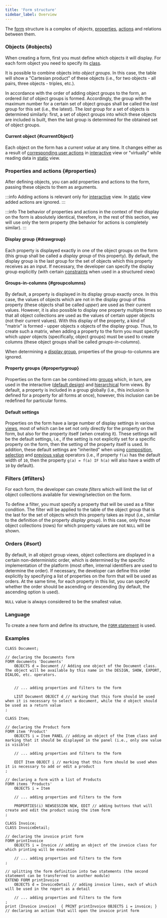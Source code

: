 ```yaml
---
title: 'Form structure'
sidebar_label: Overview
---
```


The [form](Forms.md) structure is a complex of *objects*, [properties](Properties.md), [actions](Actions.md) and relations between them.

### Objects {#objects}

When creating a form, first you must define which objects it will display. For each form object you need to specify its [class](Classes.md).

It is possible to combine objects into *object groups*. In this case, the table will show a "Cartesian product" of these objects (i.e., for two objects - all pairs, three objects - triples, etc.). 

In accordance with the order of adding object groups to the form, an ordered *list* of object groups is formed. Accordingly, the group with the maximum number for a certain set of object groups shall be called the *last* group for this set (i.e., the latest). The *last* group for a set of objects is determined similarly: first, a set of object groups into which these objects are included is built, then the last group is determined for the obtained set of object groups.

#### Current object {#currentObject}

Each object on the form has a *current value* at any time. It changes either as a result of [corresponding user actions](Interactive_view.md#objects) in [interactive](Interactive_view.md) view or "virtually" while reading data in [static](Static_view.md) view.

### Properties and actions {#properties}

After defining objects, you can add properties and actions to the form, passing these objects to them as arguments.


:::info
Adding actions is relevant only for [interactive](Interactive_view.md) view. In [static](Static_view.md) view added actions are ignored.
:::


:::info
The behavior of properties and actions in the context of their display on the form is absolutely identical, therefore, in the rest of this section, we will use only the term property (the behavior for actions is completely similar).
:::

  
#### Display group {#drawgroup}

Each property is displayed exactly in one of the object groups on the form (this group shall be called a *display group* of this property). By default, the display group is the last group for the set of objects which this property receives as an input. If necessary, the developer can specify the display group explicitly (with certain [constraints](Structured_view.md#drawgroup) when used in a structured view)

#### Groups-in-columns {#groupcolumns}

By default, a property is displayed in its display group exactly once. In this case, the values of objects which are not in the display group of this property (these objects shall be called *upper*) are used as their current values. However, it is also possible to display one property multiple times so that all object collections are used as the values of certain upper objects (not their current values). With this display of the property, a kind of "matrix" is formed - upper objects x objects of the display group. Thus, to create such a matrix, when adding a property to the form you must specify which *upper* objects (specifically, object groups) must be used to create columns (these object groups shall be called *groups-in-columns*).

When determining a [display group](#drawgroup), properties of the group-to-columns are ignored.

#### Property groups {#propertygroup}

Properties on the form can be combined into [groups](Groups_of_properties_and_actions.md) which, in turn, are used in the interactive ([default design](Form_design.md#defaultDesign)) and [hierarchical](Structured_view.md#hierarchy) form views. By default, a property is included in a group globally (i.e., this inclusion is defined for a property for all forms at once), however, this inclusion can be redefined for particular forms.

#### Default settings

Properties on the form have a large number of display settings in various [views](Form_views.md), most of which can be set not only directly for the property on the form, but also for the property itself (when creating it). These settings will be the default settings, i.e., if the setting is not explicitly set for a specific property on the form, then the setting of the property itself is used. In addition, these default settings are "inherited" when using [composition](Composition_JOIN.md), [selection](Selection_CASE_IF_MULTI_OVERRIDE_EXCLUSIVE.md) and [previous value](Previous_value_PREV.md) operators (i.e., if property `f(a)` has the default width of `10`, then the property `g(a) = f(a) IF h(a)` will also have a width of `10` by default).

### Filters {#filters}

For each form, the developer can create *filters* which will limit the list of object collections available for viewing/selection on the form.

To define a filter, you must specify a property that will be used as a filter condition. The filter will be applied to the table of the object group that is the last for the set of objects which this property takes as input (i.e., similar to the definition of the property *display group*). In this case, only those object collections (rows) for which property values are not `NULL` will be shown.

### Orders {#sort}

By default, in all object group views, object collections are displayed in a certain non-deterministic order, which is determined by the specific implementation of the platform (most often, internal identifiers are used to determine the order). If necessary, the developer can define this order explicitly by specifying a list of properties on the form that will be used as orders. At the same time, for each property in this list, you can specify whether the order should be ascending or descending (by default, the ascending option is used).

`NULL` value is always considered to be the smallest value. 

### Language

To create a new form and define its structure, the [`FORM` statement](FORM_statement.md) is used.

### Examples

 

```lsf
CLASS Document;

// declaring the Documents form
FORM documents 'Documents'
    OBJECTS d = Document // Adding one object of the Document class. The object will be available by this name in the DESIGN, SHOW, EXPORT, DIALOG, etc. operators.


    // ... adding properties and filters to the form

    LIST Document OBJECT d // marking that this form should be used when it is necessary to select a document, while the d object should be used as a return value
;

CLASS Item;

// declaring the Product form
FORM item 'Product'
    OBJECTS i = Item PANEL // adding an object of the Item class and marking that it should be displayed in the panel (i.e., only one value is visible)

    // ... adding properties and filters to the form

    EDIT Item OBJECT i // marking that this form should be used when it is necessary to add or edit a product
;

// declaring a form with a list of Products
FORM items 'Products'
    OBJECTS i = Item

    // ... adding properties and filters to the form

    PROPERTIES(i) NEWSESSION NEW, EDIT // adding buttons that will create and edit the product using the item form
;

CLASS Invoice;
CLASS InvoiceDetail;

// declaring the invoice print form
FORM printInvoice
    OBJECTS i = Invoice // adding an object of the invoice class for which printing will be executed

    // ... adding properties and filters to the form
;

// splitting the form definition into two statements (the second statement can be transferred to another module)
EXTEND FORM printInvoice
    OBJECTS d = InvoiceDetail // adding invoice lines, each of which will be used in the report as a detail

    // ... adding properties and filters to the form
;
print (Invoice invoice)  { PRINT printInvoice OBJECTS i = invoice; } // declaring an action that will open the invoice print form
```

